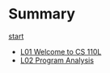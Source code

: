 # Summary

[start](./start.md)

- [L01 Welcome to CS 110L](./L01.md)
- [L02 Program Analysis](./L02.md)

